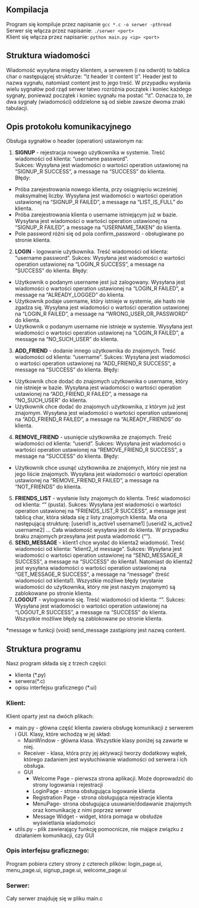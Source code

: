 ## Kompilacja
Program się kompiluje przez napisanie `gcc *.c -o serwer -pthread`  
Serwer się włącza przez napisanie: `./serwer <port>`  
Klient się włącza przez napisanie: `python main.py <ip> <port>`  
## Struktura wiadomości
Wiadomość wysyłana między klientem, a serwerem (i na odwrót) to tablica char o następującej strukturze: “\t header \t content \t”. Header jest to nazwa sygnału, natomiast content jest to jego treść. W przypadku wysłania wielu sygnałów pod rząd serwer łatwo rozróżnia początek i koniec każdego sygnały, ponieważ początek i koniec sygnału ma postać “\t”. Oznacza to, że dwa sygnały (wiadomości) oddzielone są od siebie zawsze dwoma znaki tabulacji.
## Opis protokołu komunikacyjnego
Obsługa sygnałów o header (operation) ustawionym na:
1. **SIGNUP** - rejestracja nowego użytkownika w systemie.
Treść wiadomości od klienta: “username password”.  
Sukces: Wysyłana jest wiadomości o wartości operation ustawionej na “SIGNUP_R SUCCESS”, a message na “SUCCESS” do klienta.  
Błędy:   
* Próba zarejestrowania nowego klienta, przy osiągnięciu wcześniej maksymalnej liczby.
Wysyłana jest wiadomości o wartości operation ustawionej na “SIGNUP_R FAILED”, a message na “LIST_IS_FULL” do klienta.
* Próba zarejestrowania klienta o username istniejącym już w bazie.
Wysyłana jest wiadomości o wartości operation ustawionej na “SIGNUP_R FAILED”, a message na “USERNAME_TAKEN” do klienta.
* Pole password różni się od pola confirm_password - obsługiwane po stronie klienta.
2. **LOGIN** - logowanie użytkownika.
Treść wiadomości od klienta: “username password”.
Sukces: Wysyłana jest wiadomości o wartości operation ustawionej na “LOGIN_R SUCCESS”, a message na “SUCCESS” do klienta.
Błędy:
* Użytkownik o podanym username jest już zalogowany.
Wysyłana jest wiadomości o wartości operation ustawionej na “LOGIN_R FAILED”, a message na “ALREADY_LOGGED” do klienta.
* Użytkownik podaje username, który istnieje w systemie, ale hasło nie zgadza się.
Wysyłana jest wiadomości o wartości operation ustawionej na “LOGIN_R FAILED”, a message na “WRONG_USER_OR_PASSWORD” do klienta.
* Użytkownik o podanym username nie istnieje w systemie.
Wysyłana jest wiadomości o wartości operation ustawionej na “LOGIN_R FAILED”, a message na “NO_SUCH_USER” do klienta.
3. **ADD_FRIEND** - dodanie innego użytkownika do znajomych.
Treść wiadomości od klienta: “username”.
Sukces: Wysyłana jest wiadomości o wartości operation ustawionej na “ADD_FRIEND_R SUCCESS”, a message na “SUCCESS” do klienta.
Błędy:
* Użytkownik chce dodać do znajomych użytkownika o username, który nie istnieje w bazie.
Wysyłana jest wiadomości o wartości operation ustawionej na “ADD_FRIEND_R FAILED”, a message na “NO_SUCH_USER” do klienta.
* Użytkownik chce dodać do znajomych użytkownika, z którym już jest znajomym.
Wysyłana jest wiadomości o wartości operation ustawionej na “ADD_FRIEND_R FAILED”, a message na “ALREADY_FRIENDS” do klienta.
4. **REMOVE_FRIEND** - usunięcie użytkownika ze znajomych.
Treść wiadomości od klienta: “userid”.
Sukces: Wysyłana jest wiadomości o wartości operation ustawionej na “REMOVE_FRIEND_R SUCCESS”, a message na “SUCCESS” do klienta.
Błędy:
* Użytkownik chce usunąć użytkownika ze znajomych, który nie jest na jego liście znajomych.
Wysyłana jest wiadomości o wartości operation ustawionej na “REMOVE_FRIEND_R FAILED”, a message na “NOT_FRIENDS” do klienta.
5. **FRIENDS_LIST** - wysłanie listy znajomych do klienta.
    Treść wiadomości od klienta: “” (pusta).
Sukces: Wysyłana jest wiadomości o wartości operation ustawionej na “FRIENDS_LIST_R SUCCESS”, a message jest tablicą char, która składa się z listy znajomych klienta. Ma ona następującą strukturę: [userid1 is_active1 username1] [userid2 is_active2 username2] … Cała wiadomość wysyłana jest do klienta. W przypadku braku znajomych przesyłana jest pusta wiadomość (“”). 
6. **SEND_MESSAGE** - klient1 chce wysłać do klienta2 wiadomość.
Treść wiadomości od klienta: ”klient2_id message”.
Sukces: Wysyłana jest wiadomości o wartości operation ustawionej na “SEND_MESSAGE_R SUCCESS”, a message na “SUCCESS” do klienta1. Natomiast do klienta2 jest wysyłana wiadomości o wartości operation ustawionej na “GET_MESSAGE_R SUCCESS”, a message na “message” (treść wiadomości od klienta1).
Wszystkie możliwe błędy (wysłanie wiadomości do użytkownika, który nie jest naszym znajomym) są zablokowane po stronie klienta.
7. **LOGOUT** - wylogowanie się.
Treść wiadomości od klienta: “”.
Sukces: Wysyłana jest wiadomości o wartości operation ustawionej na “LOGOUT_R SUCCESS”, a message na “SUCCESS” do klienta.
Wszystkie możliwe błędy są zablokowane po stronie klienta.

\*message w funkcji (void) send_message zastąpiony jest nazwą content.
## Struktura programu
Nasz program składa się z trzech części:
* klienta (*.py)
* serwera(*.c)
* opisu interfejsu graficznego (*.ui)
### Klient:
Klient oparty jest na dwóch plikach:
* main.py - główna część klienta zawiera obsługę komunikacji z serwerem i GUI. Klasy, które wchodzą w jej skład:
  * MainWindow - główna klasa. Wszystkie klasy poniżej są zawarte w niej. 
  * Receiver - klasa, która przy jej aktywacji tworzy dodatkowy wątek, którego zadaniem jest wysłuchiwanie wiadomości od serwera i ich obsługa.
  * GUI
    * Welcome Page - pierwsza strona aplikacji. Może doprowadzić do strony logowania i rejestracji
    * LoginPage - strona obsługująca logowanie klienta
    * Registration Page - strona obsługująca rejestracje klienta
    * MenuPage- strona obsługująca usuwanie/dodawanie znajomych oraz komunikację z nimi poprzez serwer
    * Message Widget - widget, która pomaga w obsłudze wyświetlania wiadomości
* utils.py - plik zawierający funkcję pomocnicze, nie mające związku z działaniem komunikacji, czy GUI
### Opis interfejsu graficznego:
Program pobiera cztery strony z czterech plików: login_page.ui, menu_page.ui, signup_page.ui, welcome_page.ui
### Serwer:
Cały serwer znajduję się w pliku main.c

